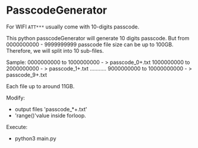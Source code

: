 # PasscodeGenerator

For WIFI `ATT***` usually come with 10-digits passcode.


This python passcodeGenerator will generate 10 digits passcode.
But from 0000000000 - 9999999999 passcode file size can be up to 100GB.
Therefore, we will split into 10 sub-files. 


Sample:
0000000000 to 1000000000 	- > passcode_0+.txt
1000000000 to 2000000000 	- > passcode_1+.txt
...........
9000000000 to 10000000000 	- > passcode_9+.txt

Each file up to around 11GB.

Modify:
  - output files 'passcode_*+.txt'
  - 'range()'value inside forloop. 

Execute:
 - python3 main.py